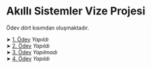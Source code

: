 # Akıllı Sistemler Vize Projesi

Ödev dört kısımdan oluşmaktadır.     

➤ [1. Ödev](./Proje/1.%20Ödev/1.%20Ödev.md) *Yapıldı*    
➤ [2. Ödev](./Proje/2.%20Ödev/2.%20Ödev.md) *Yapıldı*    
➤ [3. Ödev](./Proje/3.%20Ödev/3.%20Ödev.md) *Yapılmadı*    
➤ [4. Ödev](./Proje/4.%20Ödev/4.%20Ödev.md) *Yapıldı*     

